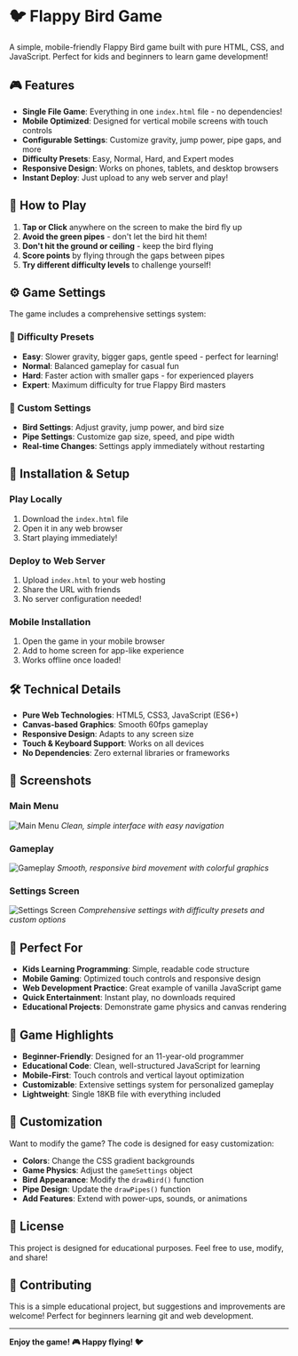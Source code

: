 # 🐦 Flappy Bird Game

A simple, mobile-friendly Flappy Bird game built with pure HTML, CSS, and JavaScript. Perfect for kids and beginners to learn game development!

## 🎮 Features

- **Single File Game**: Everything in one `index.html` file - no dependencies!
- **Mobile Optimized**: Designed for vertical mobile screens with touch controls
- **Configurable Settings**: Customize gravity, jump power, pipe gaps, and more
- **Difficulty Presets**: Easy, Normal, Hard, and Expert modes
- **Responsive Design**: Works on phones, tablets, and desktop browsers
- **Instant Deploy**: Just upload to any web server and play!

## 🚀 How to Play

1. **Tap or Click** anywhere on the screen to make the bird fly up
2. **Avoid the green pipes** - don't let the bird hit them!
3. **Don't hit the ground or ceiling** - keep the bird flying
4. **Score points** by flying through the gaps between pipes
5. **Try different difficulty levels** to challenge yourself!

## ⚙️ Game Settings

The game includes a comprehensive settings system:

### 🎯 Difficulty Presets
- **Easy**: Slower gravity, bigger gaps, gentle speed - perfect for learning!
- **Normal**: Balanced gameplay for casual fun
- **Hard**: Faster action with smaller gaps - for experienced players
- **Expert**: Maximum difficulty for true Flappy Bird masters

### 🔧 Custom Settings
- **Bird Settings**: Adjust gravity, jump power, and bird size
- **Pipe Settings**: Customize gap size, speed, and pipe width
- **Real-time Changes**: Settings apply immediately without restarting

## 📱 Installation & Setup

### Play Locally
1. Download the `index.html` file
2. Open it in any web browser
3. Start playing immediately!

### Deploy to Web Server
1. Upload `index.html` to your web hosting
2. Share the URL with friends
3. No server configuration needed!

### Mobile Installation
1. Open the game in your mobile browser
2. Add to home screen for app-like experience
3. Works offline once loaded!

## 🛠️ Technical Details

- **Pure Web Technologies**: HTML5, CSS3, JavaScript (ES6+)
- **Canvas-based Graphics**: Smooth 60fps gameplay
- **Responsive Design**: Adapts to any screen size
- **Touch & Keyboard Support**: Works on all devices
- **No Dependencies**: Zero external libraries or frameworks

## 📸 Screenshots

### Main Menu
![Main Menu](screenshot-menu.png)
*Clean, simple interface with easy navigation*

### Gameplay
![Gameplay](screenshot-game.png)
*Smooth, responsive bird movement with colorful graphics*

### Settings Screen
![Settings Screen](screenshot-settings.png)
*Comprehensive settings with difficulty presets and custom options*

## 🎯 Perfect For

- **Kids Learning Programming**: Simple, readable code structure
- **Mobile Gaming**: Optimized touch controls and responsive design
- **Web Development Practice**: Great example of vanilla JavaScript game
- **Quick Entertainment**: Instant play, no downloads required
- **Educational Projects**: Demonstrate game physics and canvas rendering

## 🌟 Game Highlights

- **Beginner-Friendly**: Designed for an 11-year-old programmer
- **Educational Code**: Clean, well-structured JavaScript for learning
- **Mobile-First**: Touch controls and vertical layout optimization
- **Customizable**: Extensive settings system for personalized gameplay
- **Lightweight**: Single 18KB file with everything included

## 🎨 Customization

Want to modify the game? The code is designed for easy customization:

- **Colors**: Change the CSS gradient backgrounds
- **Game Physics**: Adjust the `gameSettings` object
- **Bird Appearance**: Modify the `drawBird()` function
- **Pipe Design**: Update the `drawPipes()` function
- **Add Features**: Extend with power-ups, sounds, or animations

## 📝 License

This project is designed for educational purposes. Feel free to use, modify, and share!

## 🤝 Contributing

This is a simple educational project, but suggestions and improvements are welcome! Perfect for beginners learning git and web development.

---

**Enjoy the game! 🎮 Happy flying! 🐦**